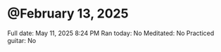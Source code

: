 # @February 13, 2025

Full date: May 11, 2025 8:24 PM
Ran today: No
Meditated: No
Practiced guitar: No